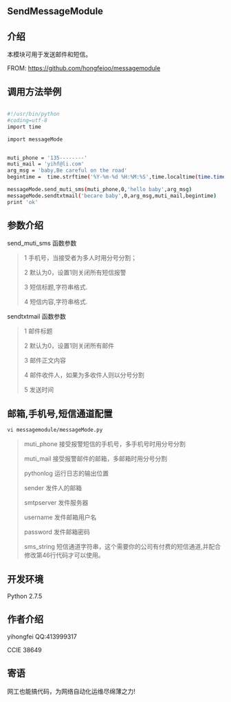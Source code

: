 SendMessageModule
---------------

介绍
---------------
本模块可用于发送邮件和短信。

FROM: https://github.com/hongfeioo/messagemodule


调用方法举例
-----------------------------
```bash

#!/usr/bin/python
#coding=utf-8
import time

import messageMode


muti_phone = '135--------'
muti_mail = 'yihf@li.com'
arg_msg = 'baby,Be careful on the road'
begintime =  time.strftime('%Y-%m-%d %H:%M:%S',time.localtime(time.time()))

messageMode.send_muti_sms(muti_phone,0,'hello baby',arg_msg)
messageMode.sendtxtmail('becare baby',0,arg_msg,muti_mail,begintime)
print 'ok'

```



参数介绍
--------------------
send_muti_sms 函数参数
> 1  手机号，当接受者为多人时用分号分割；</p>
> 2  默认为0，设置1则关闭所有短信报警</p>
> 3  短信标题,字符串格式.</p>
> 4  短信内容,字符串格式.</p>



sendtxtmail 函数参数
> 1  邮件标题</p>
> 2  默认为0，设置1则关闭所有邮件</p>
> 3  邮件正文内容</p>
> 4  邮件收件人，如果为多收件人则以分号分割</p>
> 5  发送时间</p>


邮箱,手机号,短信通道配置
----------------------------
```bash
vi messagemodule/messageMode.py 
```
>  muti_phone  接受报警短信的手机号，多手机号时用分号分割</p>
>  muti_mail   接受报警邮件的邮箱，多邮箱时用分号分割 </p>
>  pythonlog   运行日志的输出位置 </p>
>  sender      发件人的邮箱 </p>
>  smtpserver  发件服务器 </p>
>  username    发件邮箱用户名 </p>
>  password    发件邮箱密码 </p>
>  sms_string  短信通道字符串，这个需要你的公司有付费的短信通道,并配合修改第46行代码才可以使用。 </p>




开发环境
--------
Python 2.7.5 


作者介绍
----------
yihongfei  QQ:413999317    </p>
CCIE 38649


寄语
------
网工也能搞代码，为网络自动化运维尽绵薄之力! </p>
